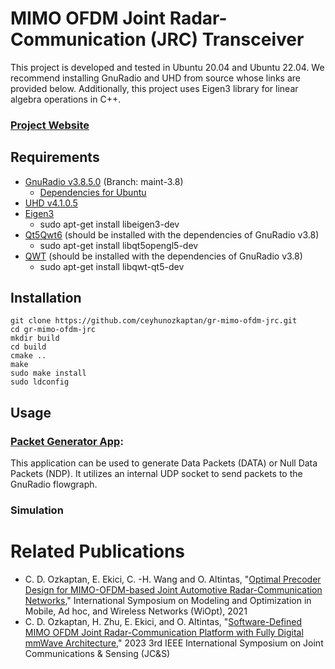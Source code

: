 # MIMO OFDM Joint Radar-Communication (JRC) Transceiver

This project is developed and tested in Ubuntu 20.04 and Ubuntu 22.04. We recommend installing GnuRadio and UHD from source whose links are provided below. Additionally, this project uses Eigen3 library for linear algebra operations in C++.

### [Project Website](https://u.osu.edu/ekici/jrc-testbed/)

## Requirements

+ [GnuRadio v3.8.5.0](https://wiki.gnuradio.org/index.php?title=InstallingGR#For_GNU_Radio_3.8_or_Earlier) (Branch: maint-3.8)
  + [Dependencies for Ubuntu](https://wiki.gnuradio.org/index.php?title=UbuntuInstall#Focal_Fossa_(20.04)_through_Impish_Indri_(21.10))
+ [UHD v4.1.0.5](https://github.com/EttusResearch/uhd/releases/tag/v4.1.0.5)
+ [Eigen3](https://eigen.tuxfamily.org)
  + sudo apt-get install libeigen3-dev
+ [Qt5Qwt6](https://wiki.qt.io/Main) (should be installed with the dependencies of GnuRadio v3.8)
  + sudo apt-get install libqt5opengl5-dev 
+ [QWT](https://qwt.sourceforge.io/) (should be installed with the dependencies of GnuRadio v3.8)
  + sudo apt-get install libqwt-qt5-dev

## Installation

    git clone https://github.com/ceyhunozkaptan/gr-mimo-ofdm-jrc.git
    cd gr-mimo-ofdm-jrc
    mkdir build
    cd build
    cmake ..
    make
    sudo make install
    sudo ldconfig

## Usage

### [Packet Generator App](https://github.com/ceyhunozkaptan/mimo-ofdm-packet-generator): 
This application can be used to generate Data Packets (DATA) or Null Data Packets (NDP). It utilizes an internal UDP socket to send packets to the GnuRadio flowgraph.

### Simulation

# Related Publications

* C. D. Ozkaptan, E. Ekici, C. -H. Wang and O. Altintas, "[Optimal Precoder Design for MIMO-OFDM-based Joint Automotive Radar-Communication Networks](https://ieeexplore.ieee.org/abstract/document/9589830/)," International Symposium on Modeling and Optimization in Mobile, Ad hoc, and Wireless Networks (WiOpt), 2021
* C. D. Ozkaptan, H. Zhu, E. Ekici, and O. Altintas, "[Software-Defined MIMO OFDM Joint Radar-Communication Platform with Fully Digital mmWave Architecture](https://arxiv.org/abs/2302.05812)," 2023 3rd IEEE International Symposium on Joint Communications & Sensing (JC&S)
